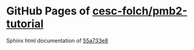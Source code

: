 GitHub Pages of [cesc-folch/pmb2-tutorial](https://github.com/cesc-folch/pmb2-tutorial.git)
===
Sphinx html documentation of [55a733e8](https://github.com/cesc-folch/pmb2-tutorial/tree/55a733e8734673279abd51cf4a97c431922aaccc)
